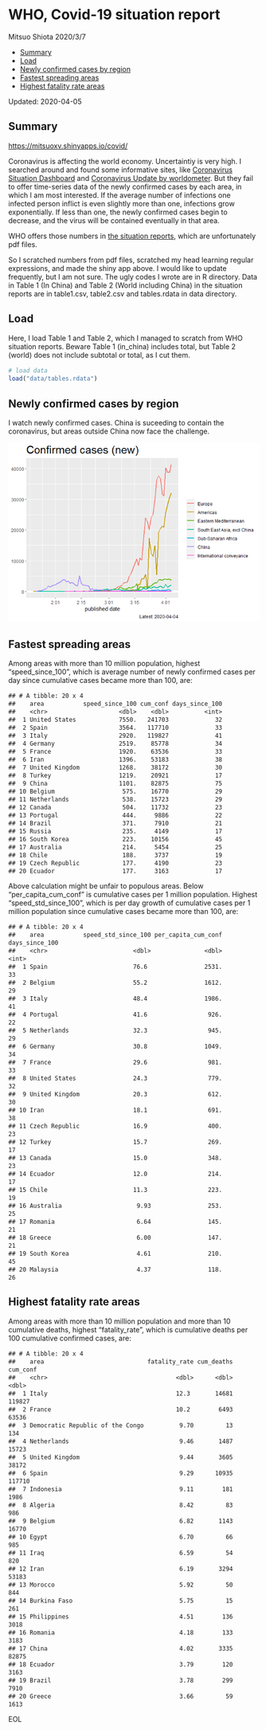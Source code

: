 WHO, Covid-19 situation report
================
Mitsuo Shiota
2020/3/7

  - [Summary](#summary)
  - [Load](#load)
  - [Newly confirmed cases by region](#newly-confirmed-cases-by-region)
  - [Fastest spreading areas](#fastest-spreading-areas)
  - [Highest fatality rate areas](#highest-fatality-rate-areas)

Updated: 2020-04-05

## Summary

<https://mitsuoxv.shinyapps.io/covid/>

Coronavirus is affecting the world economy. Uncertaintiy is very high. I
searched around and found some informative sites, like [Coronavirus
Situation
Dashboard](https://who.maps.arcgis.com/apps/opsdashboard/index.html#/c88e37cfc43b4ed3baf977d77e4a0667)
and [Coronavirus Update by
worldometer](https://www.worldometers.info/coronavirus/). But they fail
to offer time-series data of the newly confirmed cases by each area, in
which I am most interested. If the average number of infections one
infected person inflict is even slightly more than one, infections grow
exponentially. If less than one, the newly confirmed cases begin to
decrease, and the virus will be contained eventually in that area.

WHO offers those numbers in [the situation
reports](https://www.who.int/emergencies/diseases/novel-coronavirus-2019/situation-reports/),
which are unfortunately pdf files.

So I scratched numbers from pdf files, scratched my head learning
regular expressions, and made the shiny app above. I would like to
update frequently, but I am not sure. The ugly codes I wrote are in R
directory. Data in Table 1 (In China) and Table 2 (World including
China) in the situation reports are in table1.csv, table2.csv and
tables.rdata in data directory.

## Load

Here, I load Table 1 and Table 2, which I managed to scratch from WHO
situation reports. Beware Table 1 (in\_china) includes total, but Table
2 (world) does not include subtotal or total, as I cut them.

``` r
# load data
load("data/tables.rdata")
```

## Newly confirmed cases by region

I watch newly confirmed cases. China is suceeding to contain the
coronavirus, but areas outside China now face the challenge.

![](README_files/figure-gfm/chart-1.png)<!-- -->

## Fastest spreading areas

Among areas with more than 10 million population, highest
“speed\_since\_100”, which is average number of newly confirmed cases
per day since cumulative cases became more than 100, are:

    ## # A tibble: 20 x 4
    ##    area           speed_since_100 cum_conf days_since_100
    ##    <chr>                    <dbl>    <dbl>          <int>
    ##  1 United States            7550.   241703             32
    ##  2 Spain                    3564.   117710             33
    ##  3 Italy                    2920.   119827             41
    ##  4 Germany                  2519.    85778             34
    ##  5 France                   1920.    63536             33
    ##  6 Iran                     1396.    53183             38
    ##  7 United Kingdom           1268.    38172             30
    ##  8 Turkey                   1219.    20921             17
    ##  9 China                    1101.    82875             75
    ## 10 Belgium                   575.    16770             29
    ## 11 Netherlands               538.    15723             29
    ## 12 Canada                    504.    11732             23
    ## 13 Portugal                  444.     9886             22
    ## 14 Brazil                    371.     7910             21
    ## 15 Russia                    235.     4149             17
    ## 16 South Korea               223.    10156             45
    ## 17 Australia                 214.     5454             25
    ## 18 Chile                     188.     3737             19
    ## 19 Czech Republic            177.     4190             23
    ## 20 Ecuador                   177.     3163             17

Above calculation might be unfair to populous areas. Below
“per\_capita\_cum\_conf” is cumulative cases per 1 million population.
Highest “speed\_std\_since\_100”, which is per day growth of cumulative
cases per 1 million population since cumulative cases became more than
100, are:

    ## # A tibble: 20 x 4
    ##    area           speed_std_since_100 per_capita_cum_conf days_since_100
    ##    <chr>                        <dbl>               <dbl>          <int>
    ##  1 Spain                        76.6                2531.             33
    ##  2 Belgium                      55.2                1612.             29
    ##  3 Italy                        48.4                1986.             41
    ##  4 Portugal                     41.6                 926.             22
    ##  5 Netherlands                  32.3                 945.             29
    ##  6 Germany                      30.8                1049.             34
    ##  7 France                       29.6                 981.             33
    ##  8 United States                24.3                 779.             32
    ##  9 United Kingdom               20.3                 612.             30
    ## 10 Iran                         18.1                 691.             38
    ## 11 Czech Republic               16.9                 400.             23
    ## 12 Turkey                       15.7                 269.             17
    ## 13 Canada                       15.0                 348.             23
    ## 14 Ecuador                      12.0                 214.             17
    ## 15 Chile                        11.3                 223.             19
    ## 16 Australia                     9.93                253.             25
    ## 17 Romania                       6.64                145.             21
    ## 18 Greece                        6.00                147.             21
    ## 19 South Korea                   4.61                210.             45
    ## 20 Malaysia                      4.37                118.             26

## Highest fatality rate areas

Among areas with more than 10 million population and more than 10
cumulative deaths, highest “fatality\_rate”, which is cumulative deaths
per 100 cumulative confirmed cases, are:

    ## # A tibble: 20 x 4
    ##    area                             fatality_rate cum_deaths cum_conf
    ##    <chr>                                    <dbl>      <dbl>    <dbl>
    ##  1 Italy                                    12.3       14681   119827
    ##  2 France                                   10.2        6493    63536
    ##  3 Democratic Republic of the Congo          9.70         13      134
    ##  4 Netherlands                               9.46       1487    15723
    ##  5 United Kingdom                            9.44       3605    38172
    ##  6 Spain                                     9.29      10935   117710
    ##  7 Indonesia                                 9.11        181     1986
    ##  8 Algeria                                   8.42         83      986
    ##  9 Belgium                                   6.82       1143    16770
    ## 10 Egypt                                     6.70         66      985
    ## 11 Iraq                                      6.59         54      820
    ## 12 Iran                                      6.19       3294    53183
    ## 13 Morocco                                   5.92         50      844
    ## 14 Burkina Faso                              5.75         15      261
    ## 15 Philippines                               4.51        136     3018
    ## 16 Romania                                   4.18        133     3183
    ## 17 China                                     4.02       3335    82875
    ## 18 Ecuador                                   3.79        120     3163
    ## 19 Brazil                                    3.78        299     7910
    ## 20 Greece                                    3.66         59     1613

EOL
